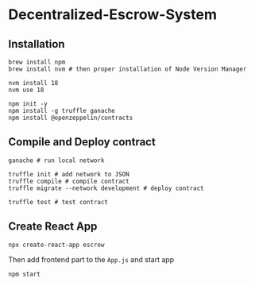 # Decentralized-Escrow-System

## Installation

```
brew install npm
brew install nvm # then proper installation of Node Version Manager

nvm install 18
nvm use 18

npm init -y
npm install -g truffle ganache
npm install @openzeppelin/contracts
```

## Compile and Deploy contract

```
ganache # run local network

truffle init # add network to JSON
truffle compile # compile contract
truffle migrate --network development # deploy contract

truffle test # test contract
```

## Create React App

```
npx create-react-app escrow
```

Then add frontend part to the ```App.js``` and start app

```
npm start
```
